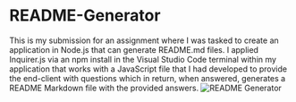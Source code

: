 # README-Generator
This is my submission for an assignment where I was tasked to create an application in Node.js that can generate README.md files. I applied Inquirer.js via an npm install in the Visual Studio Code terminal within my application that works with a JavaScript file that I had developed to provide the end-client with questions which in return, when answered, generates a README Markdown file with the provided answers.  ![README Generator](https://img.shields.io/badge/License-MJU-red)
